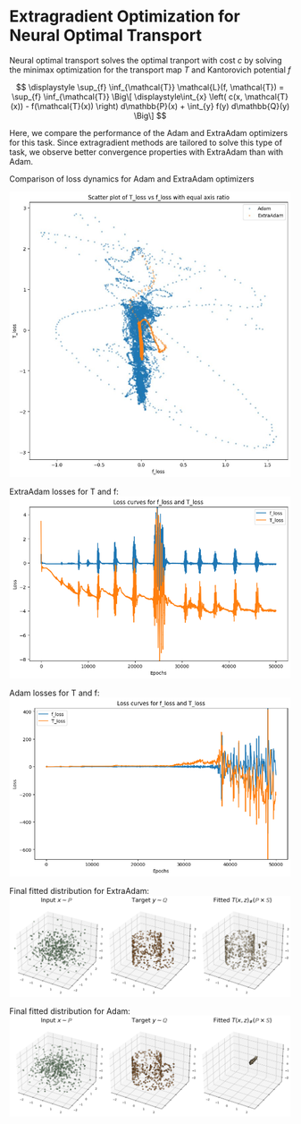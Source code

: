 # Extragradient Optimization for Neural Optimal Transport

Neural optimal transport solves the optimal tranport with cost $c$ by solving the minimax optimization for the transport map $T$ and Kantorovich potential $f$

$$
\displaystyle \sup_{f} \inf_{\mathcal{T}} \mathcal{L}(f, \mathcal{T}) = \sup_{f} \inf_{\mathcal{T}} \Big\[ \displaystyle\int_{x} \left( c(x, \mathcal{T}(x)) - f(\mathcal{T}(x)) \right) d\mathbb{P}(x) + \int_{y} f(y) d\mathbb{Q}(y) \Big\]
$$

Here, we compare the performance of the Adam and ExtraAdam optimizers for this task. Since extragradient methods are tailored to solve this type of task, we observe better convergence properties with ExtraAdam than with Adam.



Comparison of loss dynamics for Adam and ExtraAdam optimizers

![comparison of loss dynamics for Adam and ExtraAdam optimizers](./img/losses.jpg)

ExtraAdam losses for T and f:
![ExtraAdam losses for T and f](./img/extradam_losses.png)

Adam losses for T and f:
![ExtraAdam losses for T and f](./img/adam_losses.png)

Final fitted distribution for ExtraAdam:
![Final fitted distribution for ExtraAdam](./img/extraadam.png)

Final fitted distribution for Adam:
![Final fitted distribution for Adam](./img/adam.png)
